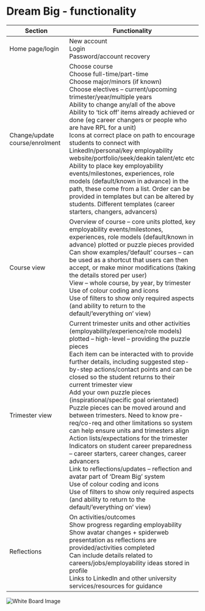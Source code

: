 # Dream Big - functionality

| Section                        | Functionality                                                                                                                                                                                                                                                                                                                                                                                                                                                                                                                                                                                                                                                                                                                                                                                                                                                                                                                                                                      |
| ------------------------------ | ---------------------------------------------------------------------------------------------------------------------------------------------------------------------------------------------------------------------------------------------------------------------------------------------------------------------------------------------------------------------------------------------------------------------------------------------------------------------------------------------------------------------------------------------------------------------------------------------------------------------------------------------------------------------------------------------------------------------------------------------------------------------------------------------------------------------------------------------------------------------------------------------------------------------------------------------------------------------------------- |
| Home page/login                | New account <br> Login <br> Password/account recovery                                                                                                                                                                                                                                                                                                                                                                                                                                                                                                                                                                                                                                                                                                                                                                                                                                                                                                                              |
| Change/update course/enrolment | Choose course <br> Choose full-time/part-time <br> Choose major/minors (if known) <br> Choose electives – current/upcoming trimester/year/multiple years <br> Ability to change any/all of the above <br> Ability to ‘tick off’ items already achieved or done (eg career changers or people who are have RPL for a unit) <br> Icons at correct place on path to encourage students to connect with LinkedIn/personal/key employability website/portfolio/seek/deakin talent/etc etc <br> Ability to place key employability events/milestones, experiences, role models (default/known in advance) in the path, these come from a list. Order can be provided in templates but can be altered by students. Different templates (career starters, changers, advancers)                                                                                                                                                                                                             |
| Course view                    | Overview of course – core units plotted, key employability events/milestones, experiences, role models (default/known in advance) plotted or puzzle pieces provided <br> Can show examples/’default’ courses – can be used as a shortcut that users can then accept, or make minor modifications (taking the details stored per user) <br> View – whole course, by year, by trimester <br> Use of colour coding and icons <br> Use of filters to show only required aspects (and ability to return to the default/’everything on’ view)                                                                                                                                                                                                                                                                                                                                                                                                                                            |
| Trimester view                 | Current trimester units and other activities (employability/experience/role models) plotted – high-level – providing the puzzle pieces <br> Each item can be interacted with to provide further details, including suggested step-by-step actions/contact points and can be closed so the student returns to their current trimester view <br> Add your own puzzle pieces (inspirational/specific goal orientated) <br> Puzzle pieces can be moved around and between trimesters. Need to know pre-req/co-req and other limitations so system can help ensure units and trimesters align <br> Action lists/expectations for the trimester <br> Indicators on student career preparedness – career starters, career changes, career advancers <br> Link to reflections/updates – reflection and avatar part of ‘Dream Big’ system <br> Use of colour coding and icons <br> Use of filters to show only required aspects (and ability to return to the default/’everything on’ view) |
| Reflections                    | On activities/outcomes <br> Show progress regarding employability <br> Show avatar changes + spiderweb presentation as reflections are provided/activities completed <br> Can include details related to careers/jobs/employability ideas stored in profile <br> Links to LinkedIn and other university services/resources for guidance                                                                                                                                                                                                                                                                                                                                                                                                                                                                                                                                                                                                                                            |

![White Board Image](../assests/images/MicrosoftTeams-image.png)

